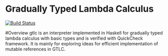 Gradually Typed Lambda Calculus
====
[![Build Status](https://travis-ci.org/deyaaeldeen/GTLC.svg?branch=master)](https://travis-ci.org/deyaaeldeen/GTLC)

#Overview
gtlc is an interpreter implemented in Haskell for gradually typed lambda calculus with basic types and is verified with QuickCheck framework. It is mainly for exploring ideas for efficient implementation of mutable references in GTLC.